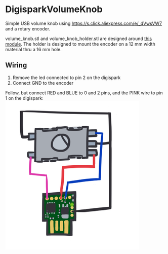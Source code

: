 # DigisparkVolumeKnob
Simple USB volume knob using https://s.click.aliexpress.com/e/_dVwsVW7 and a rotary encoder. 

volume_knob.stl and volume_knob_holder.stl are designed around [this module](https://www.aliexpress.com/item/32718891419.html?spm=a2g0o.productlist.0.0.1af8527fZmlRAM&algo_pvid=8eecaf54-b2a6-44fd-a7a7-bcc0136677e5&algo_expid=8eecaf54-b2a6-44fd-a7a7-bcc0136677e5-6&btsid=0bb0623a16009536326803316ed213&ws_ab_test=searchweb0_0,searchweb201602_,searchweb201603_). The holder is designed to mount the encoder on a 12 mm width material thru a 16 mm hole.

## Wiring

1) Remove the led connected to pin 2 on the digispark
2) Connect GND to the encoder

Follow, but connect RED and BLUE to 0 and 2 pins, and the PINK wire to pin 1 on the digispark:
![](https://github.com/Bluebie/volume_knob/blob/master/media/wiring.png)
